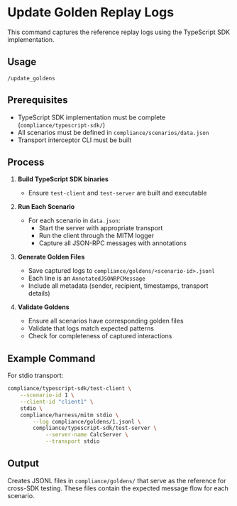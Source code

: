 # Update Golden Replay Logs

This command captures the reference replay logs using the TypeScript SDK implementation.

## Usage

```
/update_goldens
```

## Prerequisites

- TypeScript SDK implementation must be complete (`compliance/typescript-sdk/`)
- All scenarios must be defined in `compliance/scenarios/data.json`
- Transport interceptor CLI must be built

## Process

1. **Build TypeScript SDK binaries**
   - Ensure `test-client` and `test-server` are built and executable

2. **Run Each Scenario**
   - For each scenario in `data.json`:
     - Start the server with appropriate transport
     - Run the client through the MITM logger
     - Capture all JSON-RPC messages with annotations

3. **Generate Golden Files**
   - Save captured logs to `compliance/goldens/<scenario-id>.jsonl`
   - Each line is an `AnnotatedJSONRPCMessage`
   - Include all metadata (sender, recipient, timestamps, transport details)

4. **Validate Goldens**
   - Ensure all scenarios have corresponding golden files
   - Validate that logs match expected patterns
   - Check for completeness of captured interactions

## Example Command

For stdio transport:
```bash
compliance/typescript-sdk/test-client \
    --scenario-id 1 \
    --client-id "client1" \
    stdio \
    compliance/harness/mitm stdio \
        --log compliance/goldens/1.jsonl \
        compliance/typescript-sdk/test-server \
            --server-name CalcServer \
            --transport stdio
```

## Output

Creates JSONL files in `compliance/goldens/` that serve as the reference for cross-SDK testing. These files contain the expected message flow for each scenario.